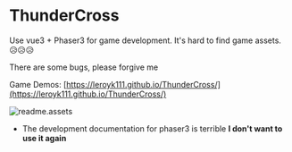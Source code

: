 # ThunderCross
Use vue3 + Phaser3 for game development.
It's hard to find game assets. 😥😥😥

There are some bugs, please forgive me



Game Demos: 
[https://leroyk111.github.io/ThunderCross/](https://leroyk111.github.io/ThunderCross/)

![readme.assets](Pasted%20image%2020230324232138.png)

-   The development documentation for phaser3 is terrible
**I don't want to use it again**